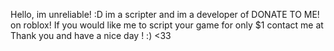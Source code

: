 Hello, im unreliable! :D im a scripter and im a developer of DONATE TO ME! on roblox! If you would like me to script your game for only $1 contact me at 
Thank you and have a nice day ! :) <33
